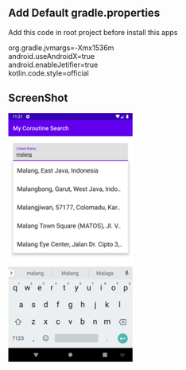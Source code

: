 ## Add Default gradle.properties
Add this code in root project before install this apps

org.gradle.jvmargs=-Xmx1536m </br>
android.useAndroidX=true </br>
android.enableJetifier=true </br>
kotlin.code.style=official </br>

## ScreenShot
<img src="ss/output.png" alt="NotFound" width="250">
